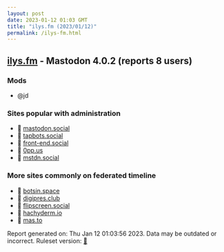 ```yaml
---
layout: post
date: 2023-01-12 01:03 GMT
title: "ilys.fm (2023/01/12)"
permalink: /ilys-fm.html
---
```



## [ilys.fm](https://ilys.fm) - Mastodon 4.0.2 (reports 8 users)

### Mods
 * @jd

### Sites popular with administration

* 🐘 [mastodon.social](/mastodon-social.html)
* 🐘 [tapbots.social](/tapbots-social.html)
* 🐘 [front-end.social](/front-end-social.html)
* 🐘 [0pp.us](/0pp-us.html)
* 🐘 [mstdn.social](/mstdn-social.html)

### More sites commonly on federated timeline

* 🐘 [botsin.space](/botsin-space.html)
* 🐘 [digipres.club](/digipres-club.html)
* 🐘 [flipscreen.social](/flipscreen-social.html)
* 🐘 [hachyderm.io](/hachyderm-io.html)
* 🐘 [mas.to](/mas-to.html)

Report generated on: Thu Jan 12 01:03:56 2023. Data may be outdated or incorrect.
Ruleset version: [🧁](/version-cupcake)
